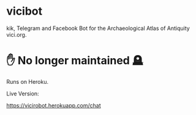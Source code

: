 # vicibot
kik, Telegram and Facebook Bot for the Archaeological Atlas of Antiquity vici.org.  

# ✋ No longer maintained 🪦

Runs on Heroku.  


Live Version:  

https://vicirobot.herokuapp.com/chat



